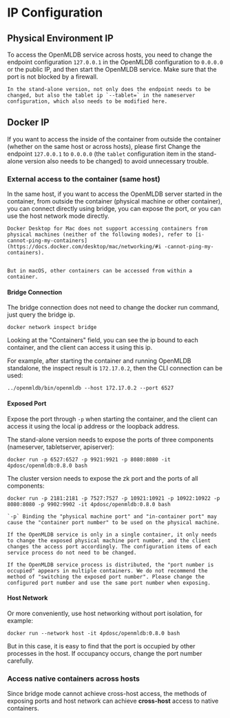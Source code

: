 # IP Configuration
## Physical Environment IP
To access the OpenMLDB service across hosts, you need to change the endpoint configuration `127.0.0.1` in the OpenMLDB configuration to `0.0.0.0` or the public IP, and then start the OpenMLDB service. Make sure that the port is not blocked by a firewall.
```{attention}
In the stand-alone version, not only does the endpoint needs to be changed, but also the tablet ip `--tablet=` in the nameserver configuration, which also needs to be modified here.
````

## Docker IP

If you want to access the inside of the container from outside the container (whether on the same host or across hosts), please first
Change the endpoint `127.0.0.1` to `0.0.0.0` (the `tablet` configuration item in the stand-alone version also needs to be changed) to avoid unnecessary trouble.

### External access to the container (same host)
In the same host, if you want to access the OpenMLDB server started in the container, from outside the container (physical machine or other container), you can connect directly using bridge, you can expose the port, or you can use the host network mode directly.

```{caution}
Docker Desktop for Mac does not support accessing containers from physical machines (neither of the following modes), refer to [i-cannot-ping-my-containers](https://docs.docker.com/desktop/mac/networking/#i -cannot-ping-my-containers).


But in macOS, other containers can be accessed from within a container.
```

#### Bridge Connection
The bridge connection does not need to change the docker run command, just query the bridge ip.
```
docker network inspect bridge
```

Looking at the "Containers" field, you can see the ip bound to each container, and the client can access it using this ip.

For example, after starting the container and running OpenMLDB standalone, the inspect result is `172.17.0.2`, then the CLI connection can be used:
```
../openmldb/bin/openmldb --host 172.17.0.2 --port 6527
```

#### Exposed Port
Expose the port through `-p` when starting the container, and the client can access it using the local ip address or the loopback address.

The stand-alone version needs to expose the ports of three components (nameserver, tabletserver, apiserver):
```
docker run -p 6527:6527 -p 9921:9921 -p 8080:8080 -it 4pdosc/openmldb:0.8.0 bash
```

The cluster version needs to expose the zk port and the ports of all components:
```
docker run -p 2181:2181 -p 7527:7527 -p 10921:10921 -p 10922:10922 -p 8080:8080 -p 9902:9902 -it 4pdosc/openmldb:0.8.0 bash
```

```{tip}
`-p` Binding the "physical machine port" and "in-container port" may cause the "container port number" to be used on the physical machine.

If the OpenMLDB service is only in a single container, it only needs to change the exposed physical machine port number, and the client changes the access port accordingly. The configuration items of each service process do not need to be changed.

If the OpenMLDB service process is distributed, the "port number is occupied" appears in multiple containers. We do not recommend the method of "switching the exposed port number". Please change the configured port number and use the same port number when exposing.
```

#### Host Network
Or more conveniently, use host networking without port isolation, for example:
```
docker run --network host -it 4pdosc/openmldb:0.8.0 bash
```
But in this case, it is easy to find that the port is occupied by other processes in the host. If occupancy occurs, change the port number carefully.

### Access native containers across hosts
Since bridge mode cannot achieve cross-host access, the methods of exposing ports and host network can achieve **cross-host** access to native containers.